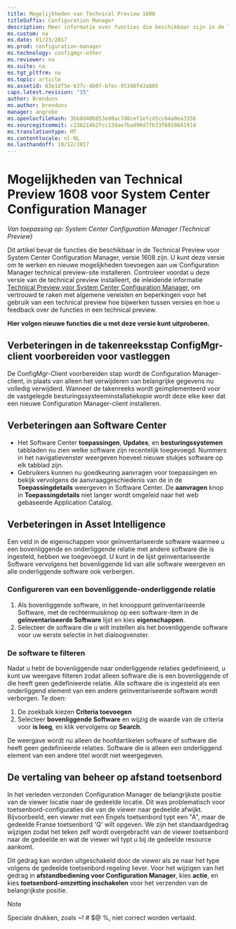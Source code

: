 ```yaml
---
title: Mogelijkheden van Technical Preview 1608
titleSuffix: Configuration Manager
description: Meer informatie over functies die beschikbaar zijn in de Technical Preview voor System Center Configuration Manager, versie 1608.
ms.custom: na
ms.date: 01/23/2017
ms.prod: configuration-manager
ms.technology: configmgr-other
ms.reviewer: na
ms.suite: na
ms.tgt_pltfrm: na
ms.topic: article
ms.assetid: 63e1df5e-637c-4b07-b7ec-95340f43a805
caps.latest.revision: "15"
author: Brenduns
ms.author: brenduns
manager: angrobe
ms.openlocfilehash: 3bb8d406853ed0ac7d8cef1efcd5cc64a0ea3356
ms.sourcegitcommit: c236214b2fcc13dae7bad96d7fb33f692868191d
ms.translationtype: MT
ms.contentlocale: nl-NL
ms.lasthandoff: 10/12/2017
---
```

# <a name="capabilities-in-technical-preview-1608-for-system-center-configuration-manager"></a>Mogelijkheden van Technical Preview 1608 voor System Center Configuration Manager

*Van toepassing op: System Center Configuration Manager (Technical Preview)*

Dit artikel bevat de functies die beschikbaar in de Technical Preview voor System Center Configuration Manager, versie 1608 zijn. U kunt deze versie om te werken en nieuwe mogelijkheden toevoegen aan uw Configuration Manager technical preview-site installeren.      Controleer voordat u deze versie van de technical preview installeert, de inleidende informatie [Technical Preview voor System Center Configuration Manager](../../core/get-started/technical-preview.md), om vertrouwd te raken met algemene vereisten en beperkingen voor het gebruik van een technical preview hoe bijwerken tussen versies en hoe u feedback over de functies in een technical preview.    


**Hier volgen nieuwe functies die u met deze versie kunt uitproberen.**  




##  <a name="improvements-to-the-prepare-configmgr-client-for-capture-task-sequence-step"></a>Verbeteringen in de takenreeksstap ConfigMgr-client voorbereiden voor vastleggen  
De ConfigMgr-Client voorbereiden stap wordt de Configuration Manager-client, in plaats van alleen het verwijderen van belangrijke gegevens nu volledig verwijderd. Wanneer de takenreeks wordt geïmplementeerd voor de vastgelegde besturingssysteeminstallatiekopie wordt deze elke keer dat een nieuwe Configuration Manager-client installeren.  


## <a name="improvements-to-software-center"></a>Verbeteringen aan Software Center
* Het Software Center **toepassingen**, **Updates**, en **besturingssystemen** tabbladen nu zien welke software zijn recentelijk toegevoegd. Nummers in het navigatievenster weergeven hoeveel nieuwe stukjes software op elk tabblad zijn.
* Gebruikers kunnen nu goedkeuring aanvragen voor toepassingen en bekijk vervolgens de aanvraaggeschiedenis van de in de **Toepassingdetails** weergeven in Software Center. De **aanvragen** knop in **Toepassingdetails** niet langer wordt omgeleid naar het web gebaseerde Application Catalog.

## <a name="improvements-to-asset-intelligence"></a>Verbeteringen in Asset Intelligence
Een veld in de eigenschappen voor geïnventariseerde software waarmee u een bovenliggende en onderliggende relatie met andere software die is ingesteld, hebben we toegevoegd. U kunt in de lijst geïnventariseerde Software vervolgens het bovenliggende lid van alle software weergeven en alle onderliggende software ook verbergen.

### <a name="configure-a-parent-to-child-relationship"></a>Configureren van een bovenliggende-onderliggende relatie
  1. Als bovenliggende software, in het knooppunt geïnventariseerde Software, met de rechtermuisknop op een software-item in de **geïnventariseerde Software** lijst en kies **eigenschappen**.
  2. Selecteer de software die u wilt instellen als het bovenliggende software voor uw eerste selectie in het dialoogvenster.

### <a name="filter-the-software-display"></a>De software te filteren
Nadat u hebt de bovenliggende naar onderliggende relaties gedefinieerd, u kunt uw weergave filteren zodat alleen software die is een bovenliggende of die heeft geen gedefinieerde relatie. Alle software die is ingesteld als een onderliggend element van een andere geïnventariseerde software wordt verborgen. Te doen:
   1.   De zoekbalk kiezen **Criteria toevoegen**
   2. Selecteer **bovenliggende Software** en wijzig de waarde van de criteria voor **is leeg**, en klik vervolgens op **Search**.

De weergave wordt nu alleen de hoofdartikelen software of software die heeft geen gedefinieerde relaties. Software die is alleen een onderliggend element van een andere titel wordt niet weergegeven.

## <a name="remote-control-keyboard-translation"></a>De vertaling van beheer op afstand toetsenbord
In het verleden verzonden Configuration Manager de belangrijkste positie van de viewer locatie naar de gedeelde locatie. Dit was problematisch voor toetsenbord-configuraties die van de viewer naar gedeelde afwijkt. Bijvoorbeeld, een viewer met een Engels toetsenbord typt een "A", maar de gedeelde Franse toetsenbord 'Q' wilt opgeven. We zijn het standaardgedrag wijzigen zodat het teken zelf wordt overgebracht van de viewer toetsenbord naar de gedeelde en wat de viewer wil typt u bij de gedeelde resource aankomt.

Dit gedrag kan worden uitgeschakeld door de viewer als ze naar het type volgens de gedeelde toetsenbord regeling liever. Voor het wijzigen van het gedrag in **afstandbediening voor Configuration Manager**, kies **actie**, en kies **toetsenbord-omzetting inschakelen** voor het verzenden van de belangrijkste positie.

> [!NOTE]
>
> Speciale drukken, zoals ~! # $@ %, niet correct worden vertaald.
